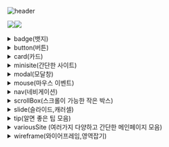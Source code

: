 ![header](https://capsule-render.vercel.app/api?type=rect&height=200&text=The%20precious%20things%20that%20I%20leave%20behind&fontSize=35&color=0:E3E3E3,100:5D6874&fontColor=000)

<img src="https://img.shields.io/badge/HTML5-black?style=for-the-badge&logo=HTML5&logoColor=E34F26"><img src="https://img.shields.io/badge/CSS3-black?style=for-the-badge&logo=CSS3&logoColor=1572B6">

<details>
<summary>
  badge(뱃지)
</summary>
  
    button을 활용헤서 만든 SNS 메시지 버튼 디자인
</details>

<details>
<summary>
  button(버튼)
</summary>
  
    button의 내부를 그라데이션, 이미지 등으로 꾸민 버튼
</details>

<details>
<summary>
  card(카드)
</summary>
  
    위에 이미지, 아래에는 설명이 들어간 카드 모양의 박스
</details>

<details>
<summary>
  minisite(간단한 사이트)
</summary>
  
    쉽게 만들기 좋은 사이트(예 : 로그인 페이지)
</details>

<details>
<summary>
  modal(모달창)
</summary>
  
    버튼을 클릭하면 나오는 광고창, 설명창
    focusModal : css 포커스 기능으로 최대한 간단하게 만든 모달창(실패)
</details>

<details>
<summary>
  mouse(마우스 이벤트)
</summary>
  
    css의 4가지 유용한 마우스 이벤트 정리
</details>

<details>
<summary>
  nav(네비게이션)
</summary>
  
    0. nav : nav, ul, li만 사용해서 만드는 간단한 네비게이션 메뉴
    1. DropDownMenu : 드롭다운 기능이 들어간 메뉴바
    2. inputNav : input이 들어간 네비게이션 디자인
    3. navigation : 보편적인 네비게이션 디자인
</details>

<details>
<summary>
  scrollBox(스크롤이 가능한 작은 박스)
</summary>
  
    스크롤 기능을 넣은 작은 박스
</details>

<details>
<summary>
   slide(슬라이드,캐러셀)
</summary>

    @keyframes사용
    0. slide : css만 사용해서 이미지슬라이드(캐러셀)기능 구현
    1. doubleSlide : 이미지 두개가 순차적으로 보이는 슬라이드
    2. infiniteSlide : 무한으로 반복되는 텍스트슬라이드
    3. tripleSlide : 이미지 세개가 순차적으로 보이는 슬라이드

    *슬라이드 만드는 순서
    1. html에서 슬라이드가 보일 div를 만든다. 
    2. 1번에서 만든 div안에 움직이는 이미지들은 감싸는 div를 하나 만들어준다.
    3. 2번에서 만든 div안에 사용자가 원하는 슬라이드의 갯수만큼 div를 추가하고 마지막엔 애니메이션이 끊기지 않기 위해 시작 화면에서 보이는 슬라이드를 마지막에 하나 더 추가해준다.
    4. 이제 css에서 1에서 만든 div의 크기를 정한다.
    5. 2번에서 만든 div에는 하위 div들을 모두 감싸줄 크기로 div의 크기를 정하고 position과 하위 속성들을 가로정렬 할 display: flex;를 붙이고 애니메이션을 설정한다.
    6. 5번에서 설정하는 애니메이션은 순서 상관 없이 
    애니메이션 이름, infinite(무한) linear(부드럽게), 5s(원하는 시간)을 정해준다.
    7. keyframes 설명은 다음에..
</details>

<details>
<summary>
  tip(알면 좋은 팁 모음)
</summary>
  
    1. Favicon : 파비콘 만드는 방법
    2. PyScript : 간단한 파이스크립트 사용 예시(파이썬에서 공부한거 이쁘게 출력 가능)
</details>

<details>
<summary>
  variousSite (여러가지 다양하고 간단한 메인페이지 모음)
</summary>
  
    1. SITE1 : 미리캔버스 사이트 창작
    2. SITE2 : 깃허브 사이트 창작
</details>

<details>
<summary>
  wireframe(와이어프레임,영역잡기)
</summary>
  
    웹디자인 및 개발을 배우기 시작하며 가장 먼저 하는 영역잡기 연습자료 모음
    0. wireframe : 간단한 영역잡기 시작용도
    -> wireframeJoy : 그냥 트렌지션과 마진을 사용해서 움직이는 영역 만들어본 폴더
</details>
